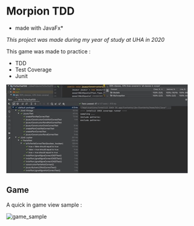 # Morpion TDD
* made with JavaFx*

*This project was made during my year of study at UHA in 2020*

This game was made to practice :
* TDD
* Test Coverage
* Junit

![test_sample](documentation/test.gif)

## Game
A quick in game view sample :

![game_sample](documentation/tictactoe.gif)
